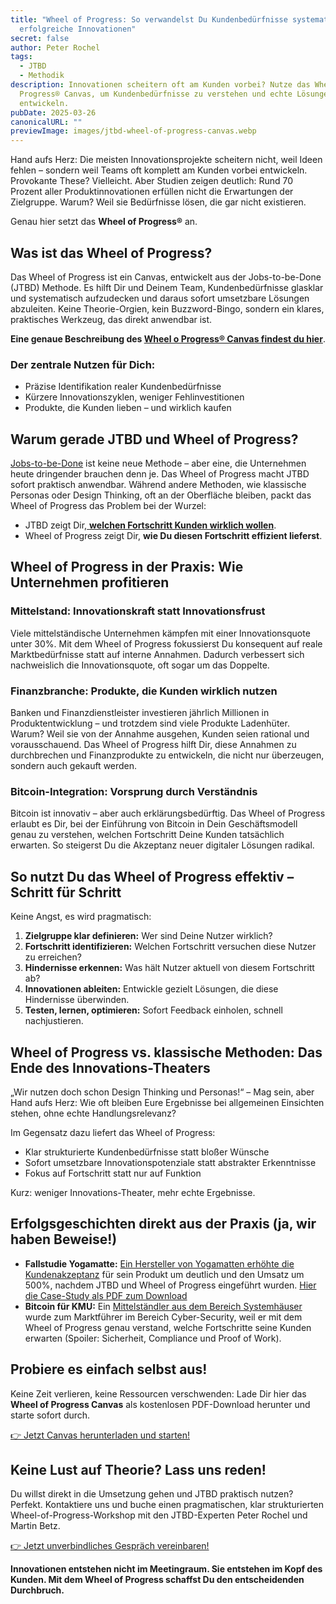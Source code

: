 ```yaml
---
title: "Wheel of Progress: So verwandelst Du Kundenbedürfnisse systematisch in
  erfolgreiche Innovationen"
secret: false
author: Peter Rochel
tags:
  - JTBD
  - Methodik
description: Innovationen scheitern oft am Kunden vorbei? Nutze das Wheel of
  Progress® Canvas, um Kundenbedürfnisse zu verstehen und echte Lösungen zu
  entwickeln.
pubDate: 2025-03-26
canonicalURL: ""
previewImage: images/jtbd-wheel-of-progress-canvas.webp
---
```

Hand aufs Herz: Die meisten Innovationsprojekte scheitern nicht, weil Ideen fehlen – sondern weil Teams oft komplett am Kunden vorbei entwickeln. Provokante These? Vielleicht. Aber Studien zeigen deutlich: Rund 70 Prozent aller Produktinnovationen erfüllen nicht die Erwartungen der Zielgruppe. Warum? Weil sie Bedürfnisse lösen, die gar nicht existieren.

Genau hier setzt das **Wheel of Progress®** an.

## Was ist das Wheel of Progress?

Das Wheel of Progress ist ein Canvas, entwickelt aus der Jobs-to-be-Done (JTBD) Methode. Es hilft Dir und Deinem Team, Kundenbedürfnisse glasklar und systematisch aufzudecken und daraus sofort umsetzbare Lösungen abzuleiten. Keine Theorie-Orgien, kein Buzzword-Bingo, sondern ein klares, praktisches Werkzeug, das direkt anwendbar ist.

**Eine genaue Beschreibung des [Wheel o Progress® Canvas findest du hier](https://oberwasser-consulting.de/wheel-of-progress-canvas-kundenbeduerfnisse-systematisch-nutzen/)**. 

### **Der zentrale Nutzen für Dich:**

* Präzise Identifikation realer Kundenbedürfnisse
* Kürzere Innovationszyklen, weniger Fehlinvestitionen
* Produkte, die Kunden lieben – und wirklich kaufen

## Warum gerade JTBD und Wheel of Progress?

[Jobs-to-be-Done](https://utxo.solutions/thema/jtbd) ist keine neue Methode – aber eine, die Unternehmen heute dringender brauchen denn je. Das Wheel of Progress macht JTBD sofort praktisch anwendbar. Während andere Methoden, wie klassische Personas oder Design Thinking, oft an der Oberfläche bleiben, packt das Wheel of Progress das Problem bei der Wurzel:

* JTBD zeigt Dir,[ **welchen Fortschritt Kunden wirklich wollen**](https://utxo.solutions/blog/der-job-to-be-done-jtbd).
* Wheel of Progress zeigt Dir, **wie Du diesen Fortschritt effizient lieferst**.

## Wheel of Progress in der Praxis: Wie Unternehmen profitieren

### Mittelstand: Innovationskraft statt Innovationsfrust

Viele mittelständische Unternehmen kämpfen mit einer Innovationsquote unter 30%. Mit dem Wheel of Progress fokussierst Du konsequent auf reale Marktbedürfnisse statt auf interne Annahmen. Dadurch verbessert sich nachweislich die Innovationsquote, oft sogar um das Doppelte.

### Finanzbranche: Produkte, die Kunden wirklich nutzen

Banken und Finanzdienstleister investieren jährlich Millionen in Produktentwicklung – und trotzdem sind viele Produkte Ladenhüter. Warum? Weil sie von der Annahme ausgehen, Kunden seien rational und vorausschauend. Das Wheel of Progress hilft Dir, diese Annahmen zu durchbrechen und Finanzprodukte zu entwickeln, die nicht nur überzeugen, sondern auch gekauft werden.

### Bitcoin-Integration: Vorsprung durch Verständnis

Bitcoin ist innovativ – aber auch erklärungsbedürftig. Das Wheel of Progress erlaubt es Dir, bei der Einführung von Bitcoin in Dein Geschäftsmodell genau zu verstehen, welchen Fortschritt Deine Kunden tatsächlich erwarten. So steigerst Du die Akzeptanz neuer digitaler Lösungen radikal.

## So nutzt Du das Wheel of Progress effektiv – Schritt für Schritt

Keine Angst, es wird pragmatisch:

1. **Zielgruppe klar definieren:** Wer sind Deine Nutzer wirklich?
2. **Fortschritt identifizieren:** Welchen Fortschritt versuchen diese Nutzer zu erreichen?
3. **Hindernisse erkennen:** Was hält Nutzer aktuell von diesem Fortschritt ab?
4. **Innovationen ableiten:** Entwickle gezielt Lösungen, die diese Hindernisse überwinden.
5. **Testen, lernen, optimieren:** Sofort Feedback einholen, schnell nachjustieren.

## Wheel of Progress vs. klassische Methoden: Das Ende des Innovations-Theaters

„Wir nutzen doch schon Design Thinking und Personas!“ – Mag sein, aber Hand aufs Herz: Wie oft bleiben Eure Ergebnisse bei allgemeinen Einsichten stehen, ohne echte Handlungsrelevanz?

Im Gegensatz dazu liefert das Wheel of Progress:

* Klar strukturierte Kundenbedürfnisse statt bloßer Wünsche
* Sofort umsetzbare Innovationspotenziale statt abstrakter Erkenntnisse
* Fokus auf Fortschritt statt nur auf Funktion

Kurz: weniger Innovations-Theater, mehr echte Ergebnisse.

## Erfolgsgeschichten direkt aus der Praxis (ja, wir haben Beweise!)

* **Fallstudie Yogamatte:** [Ein Hersteller von Yogamatten erhöhte die Kundenakzeptanz](https://www.impulse.de/organisation/jobs-to-be-done/7612209.html) für sein Produkt um deutlich und den Umsatz um 500%, nachdem JTBD und Wheel of Progress eingeführt wurden. [Hier die Case-Study als PDF zum Download](https://oberwasser-consulting.de/wp-content/uploads/2025/03/CASE-STUDY-Mit-JTBD-zur-Verfunffachung-der-Verkaufe-Mantrafant-Yogamatten.pdf)
* **Bitcoin für KMU:** Ein [Mittelständler aus dem Bereich Systemhäuser](https://oberwasser-consulting.de/wp-content/uploads/2025/03/Digital-Armour-Mit-JTBD-zum-Cybersecurity-Marktfuhrer_FIN.pdf) wurde zum Marktführer im Bereich Cyber-Security, weil er mit dem Wheel of Progress genau verstand, welche Fortschritte seine Kunden erwarten (Spoiler: Sicherheit, Compliance und Proof of Work).

## Probiere es einfach selbst aus!

Keine Zeit verlieren, keine Ressourcen verschwenden: Lade Dir hier das **Wheel of Progress Canvas** als kostenlosen PDF-Download herunter und starte sofort durch.

[👉 Jetzt Canvas herunterladen und starten!](https://oberwasser-consulting.de/wp-content/uploads/2025/03/WoP-Full-31.pdf)

## Keine Lust auf Theorie? Lass uns reden!

Du willst direkt in die Umsetzung gehen und JTBD praktisch nutzen? Perfekt. Kontaktiere uns und buche einen pragmatischen, klar strukturierten Wheel-of-Progress-Workshop mit den JTBD-Experten Peter Rochel und Martin Betz.

[👉 Jetzt unverbindliches Gespräch vereinbaren!](https://cal.com/peterrochel)

**Innovationen entstehen nicht im Meetingraum. Sie entstehen im Kopf des Kunden. Mit dem Wheel of Progress schaffst Du den entscheidenden Durchbruch.**
